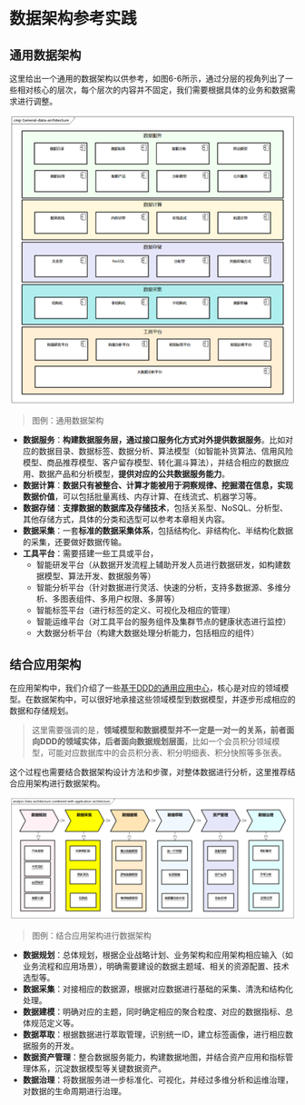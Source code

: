 # 数据架构参考实践

## 通用数据架构

这里给出一个通用的数据架构以供参考，如图6-6所示，通过分层的视角列出了一些相对核心的层次，每个层次的内容并不固定，我们需要根据具体的业务和数据需求进行调整。

![通用数据架构](images/General-data-architecture.png)

> 图例：通用数据架构

- **数据服务**：**构建数据服务层，通过接口服务化方式对外提供数据服务**。比如对应的数据目录、数据标签、数据分析、算法模型（如智能补货算法、信用风险模型、商品推荐模型、客户留存模型、转化漏斗算法），并结合相应的数据应用、数据产品和分析模型，**提供对应的公共数据服务能力**。
- **数据计算**：**数据只有被整合、计算才能被用于洞察规律、挖掘潜在信息，实现数据价值**，可以包括批量离线、内存计算、在线流式、机器学习等。
- **数据存储**：**支撑数据的数据库及存储技术**，包括关系型、NoSQL、分析型、其他存储方式，具体的分类和选型可以参考本章相关内容。
- **数据采集**：一套**标准的数据采集体系**，包括结构化、非结构化、半结构化数据的采集，还要做好数据传输。
- **工具平台**：需要搭建一些工具或平台，
  - 智能研发平台（从数据开发流程上辅助开发人员进行数据研发，如构建数据模型、算法开发、数据服务等）
  - 智能分析平台（针对数据进行灵活、快速的分析，支持多数据源、多维分析、多图表组件、多用户权限、多屏等）
  - 智能标签平台（进行标签的定义、可视化及相应的管理）
  - 智能运维平台（对工具平台的服务组件及集群节点的健康状态进行监控）
  - 大数据分析平台（构建大数据处理分析能力，包括相应的组件）

## 结合应用架构

在应用架构中，我们介绍了一些[基于DDD的通用应用中心](../app-arch/domain-driven-design.md)，核心是对应的领域模型。在数据架构中，可以很好地承接这些领域模型到数据模型，并逐步形成相应的数据和存储规划。

> 这里需要强调的是，**领域模型和数据模型并不一定是一对一的关系，前者面向DDD的领域实体，后者面向数据规划层面**，比如一个会员积分领域模型，可能对应数据库中的会员积分表、积分明细表、积分快照等多张表。

这个过程也需要结合数据架构设计方法和步骤，对整体数据进行分析，这里推荐结合应用架构进行数据架构。

![结合应用架构进行数据架构](images/Data-architecture-combined-with-application-architecture.png)

> 图例：结合应用架构进行数据架构

- **数据规划**：总体规划，根据企业战略计划、业务架构和应用架构相应输入（如业务流程和应用场景），明确需要建设的数据主题域、相关的资源配置、技术选型等。
- **数据采集**：对接相应的数据源，根据对应数据进行基础的采集、清洗和结构化处理。
- **数据建模**：明确对应的主题，同时确定相应的聚合粒度、对应的数据指标、总体规范定义等。
- **数据萃取**：根据数据进行萃取管理，识别统一ID，建立标签画像，进行相应数据服务的开发。
- **数据资产管理**：整合数据服务能力，构建数据地图，并结合资产应用和指标管理体系，沉淀数据模型等关键数据资产。
- **数据治理**：将数据服务进一步标准化、可视化，并经过多维分析和运维治理，对数据的生命周期进行治理。
